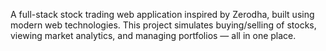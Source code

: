A full-stack stock trading web application inspired by Zerodha, built using modern web technologies.
This project simulates buying/selling of stocks, viewing market analytics, and managing portfolios — all in one place.
